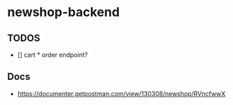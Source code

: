 # newshop-backend

<!-- compare link: https://github.com/top-think/think/compare/6eda63b3d642c1bfdf6761091f7c631e8e7eecc6...5.1 -->

## TODOS

- [] cart * order endpoint?

## Docs

- https://documenter.getpostman.com/view/130308/newshop/RVncfwwX
